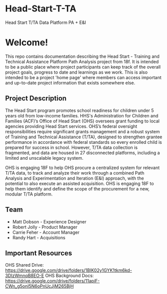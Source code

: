 # Head-Start-T-TA
Head Start T/TA Data Platform PA + E&amp;I  

# Welcome!
This repo contains documentation describing the Head Start - Training and Technical Assistance Platform Path Analysis project from 18f. It is intended to be a public place where project participants can keep track of the overall project goals, progress to date and learnings as we work. This is also intended to be a project 'home page' where members can access important and up-to-date project information that exists somewhere else.



## Project Description

The Head Start program promotes school readiness for children under 5 years old from low-income families. HHS's Administration for Children and Families (ACF)’s Office of Head Start (OHS) oversees grant funding to local agencies providing Head Start services. OHS’s federal oversight responsibilities require significant grants management and a robust system of Training and Technical Assistance (T/TA), designed to strengthen grantee performance in accordance with federal standards so every enrolled child is prepared for success in school. However, T/TA data collection is fragmented, and data are housed in 27 disconnected platforms, including a limited and unscalable legacy system.

OHS is engaging 18F to help OHS procure a centralized system for relevant T/TA data, to track and analyze their work through a combined Path Analysis and Experimentation and Iteration (E&I) approach, with the potential to also execute an assisted acquisition. OHS is engaging 18F to help them identify and define the scope of the procurement for a new, modular T/TA platform. 

## Team

- Matt Dobson - Experience Designer
- Robert Jolly - Product Manager
- Carrie Feher - Account Manager
- Randy Hart - Acquisitions


## Important Resources

OHS Shared Drive: https://drive.google.com/drive/folders/1BIK02y1GYK1tkm6kd-3DIzWmnqB8EO-E
OHS Background Docs: https://drive.google.com/drive/folders/11apiF-CWn_g5onI5N6oPnUcJjM265BjH


